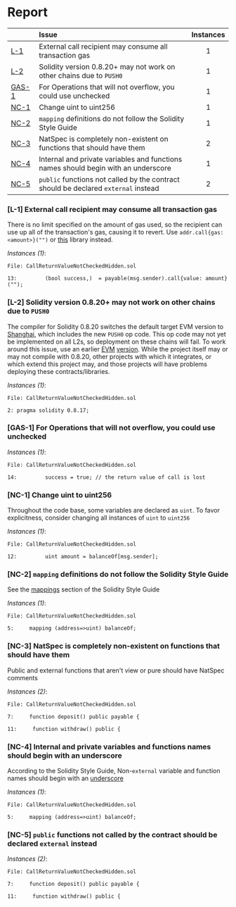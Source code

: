 # Report

| |Issue|Instances|
|-|:-|:-:|
| [L-1](#L-1) | External call recipient may consume all transaction gas | 1 |
| [L-2](#L-2) | Solidity version 0.8.20+ may not work on other chains due to `PUSH0` | 1 |
| [GAS-1](#GAS-1) | For Operations that will not overflow, you could use unchecked | 1 |
| [NC-1](#NC-1) | Change uint to uint256 | 1 |
| [NC-2](#NC-2) | `mapping` definitions do not follow the Solidity Style Guide | 1 |
| [NC-3](#NC-3) | NatSpec is completely non-existent on functions that should have them | 2 |
| [NC-4](#NC-4) | Internal and private variables and functions names should begin with an underscore | 1 |
| [NC-5](#NC-5) | `public` functions not called by the contract should be declared `external` instead | 2 |



### <a name="L-1"></a>[L-1] External call recipient may consume all transaction gas
There is no limit specified on the amount of gas used, so the recipient can use up all of the transaction's gas, causing it to revert. Use `addr.call{gas: <amount>}("")` or [this](https://github.com/nomad-xyz/ExcessivelySafeCall) library instead.

*Instances (1)*:
```solidity
File: CallReturnValueNotCheckedHidden.sol

13:         (bool success,)  = payable(msg.sender).call{value: amount}("");

```

### <a name="L-2"></a>[L-2] Solidity version 0.8.20+ may not work on other chains due to `PUSH0`
The compiler for Solidity 0.8.20 switches the default target EVM version to [Shanghai](https://blog.soliditylang.org/2023/05/10/solidity-0.8.20-release-announcement/#important-note), which includes the new `PUSH0` op code. This op code may not yet be implemented on all L2s, so deployment on these chains will fail. To work around this issue, use an earlier [EVM](https://docs.soliditylang.org/en/v0.8.20/using-the-compiler.html?ref=zaryabs.com#setting-the-evm-version-to-target) [version](https://book.getfoundry.sh/reference/config/solidity-compiler#evm_version). While the project itself may or may not compile with 0.8.20, other projects with which it integrates, or which extend this project may, and those projects will have problems deploying these contracts/libraries.

*Instances (1)*:
```solidity
File: CallReturnValueNotCheckedHidden.sol

2: pragma solidity 0.8.17;

```

### <a name="GAS-1"></a>[GAS-1] For Operations that will not overflow, you could use unchecked

*Instances (1)*:
```solidity
File: CallReturnValueNotCheckedHidden.sol

14:         success = true; // the return value of call is lost

```

### <a name="NC-1"></a>[NC-1] Change uint to uint256
Throughout the code base, some variables are declared as `uint`. To favor explicitness, consider changing all instances of `uint` to `uint256`

*Instances (1)*:
```solidity
File: CallReturnValueNotCheckedHidden.sol

12:         uint amount = balanceOf[msg.sender];

```

### <a name="NC-2"></a>[NC-2] `mapping` definitions do not follow the Solidity Style Guide
See the [mappings](https://docs.soliditylang.org/en/latest/style-guide.html#mappings) section of the Solidity Style Guide

*Instances (1)*:
```solidity
File: CallReturnValueNotCheckedHidden.sol

5:     mapping (address=>uint) balanceOf;

```

### <a name="NC-3"></a>[NC-3] NatSpec is completely non-existent on functions that should have them
Public and external functions that aren't view or pure should have NatSpec comments

*Instances (2)*:
```solidity
File: CallReturnValueNotCheckedHidden.sol

7:     function deposit() public payable {

11:     function withdraw() public {

```

### <a name="NC-4"></a>[NC-4] Internal and private variables and functions names should begin with an underscore
According to the Solidity Style Guide, Non-`external` variable and function names should begin with an [underscore](https://docs.soliditylang.org/en/latest/style-guide.html#underscore-prefix-for-non-external-functions-and-variables)

*Instances (1)*:
```solidity
File: CallReturnValueNotCheckedHidden.sol

5:     mapping (address=>uint) balanceOf;

```

### <a name="NC-5"></a>[NC-5] `public` functions not called by the contract should be declared `external` instead

*Instances (2)*:
```solidity
File: CallReturnValueNotCheckedHidden.sol

7:     function deposit() public payable {

11:     function withdraw() public {

```

